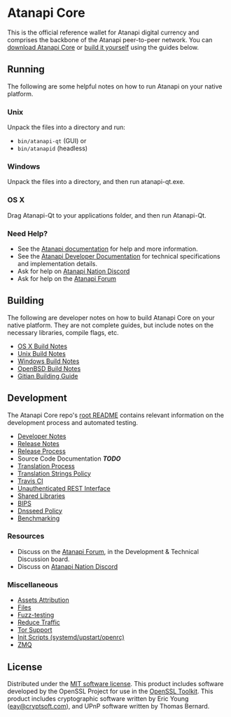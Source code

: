 Atanapi Core
==========

This is the official reference wallet for Atanapi digital currency and comprises the backbone of the Atanapi peer-to-peer network. You can [download Atanapi Core](https://www.atanapi.org/downloads/) or [build it yourself](#building) using the guides below.

Running
---------------------
The following are some helpful notes on how to run Atanapi on your native platform.

### Unix

Unpack the files into a directory and run:

- `bin/atanapi-qt` (GUI) or
- `bin/atanapid` (headless)

### Windows

Unpack the files into a directory, and then run atanapi-qt.exe.

### OS X

Drag Atanapi-Qt to your applications folder, and then run Atanapi-Qt.

### Need Help?

* See the [Atanapi documentation](https://docs.atanapi.org)
for help and more information.
* See the [Atanapi Developer Documentation](https://atanapi-docs.github.io/) 
for technical specifications and implementation details.
* Ask for help on [Atanapi Nation Discord](http://atanapichat.org)
* Ask for help on the [Atanapi Forum](https://atanapi.org/forum)

Building
---------------------
The following are developer notes on how to build Atanapi Core on your native platform. They are not complete guides, but include notes on the necessary libraries, compile flags, etc.

- [OS X Build Notes](build-osx.md)
- [Unix Build Notes](build-unix.md)
- [Windows Build Notes](build-windows.md)
- [OpenBSD Build Notes](build-openbsd.md)
- [Gitian Building Guide](gitian-building.md)

Development
---------------------
The Atanapi Core repo's [root README](/README.md) contains relevant information on the development process and automated testing.

- [Developer Notes](developer-notes.md)
- [Release Notes](release-notes.md)
- [Release Process](release-process.md)
- Source Code Documentation ***TODO***
- [Translation Process](translation_process.md)
- [Translation Strings Policy](translation_strings_policy.md)
- [Travis CI](travis-ci.md)
- [Unauthenticated REST Interface](REST-interface.md)
- [Shared Libraries](shared-libraries.md)
- [BIPS](bips.md)
- [Dnsseed Policy](dnsseed-policy.md)
- [Benchmarking](benchmarking.md)

### Resources
* Discuss on the [Atanapi Forum](https://atanapi.org/forum), in the Development & Technical Discussion board.
* Discuss on [Atanapi Nation Discord](http://atanapichat.org)

### Miscellaneous
- [Assets Attribution](assets-attribution.md)
- [Files](files.md)
- [Fuzz-testing](fuzzing.md)
- [Reduce Traffic](reduce-traffic.md)
- [Tor Support](tor.md)
- [Init Scripts (systemd/upstart/openrc)](init.md)
- [ZMQ](zmq.md)

License
---------------------
Distributed under the [MIT software license](/COPYING).
This product includes software developed by the OpenSSL Project for use in the [OpenSSL Toolkit](https://www.openssl.org/). This product includes
cryptographic software written by Eric Young ([eay@cryptsoft.com](mailto:eay@cryptsoft.com)), and UPnP software written by Thomas Bernard.

